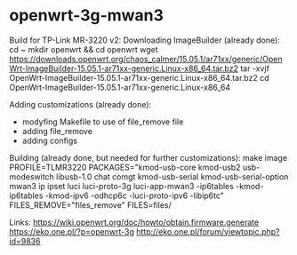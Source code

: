 # openwrt-3g-mwan3

Build for TP-Link MR-3220 v2:
Downloading ImageBuilder (already done):
    cd ~
    mkdir openwrt && cd openwrt
    wget https://downloads.openwrt.org/chaos_calmer/15.05.1/ar71xx/generic/OpenWrt-ImageBuilder-15.05.1-ar71xx-generic.Linux-x86_64.tar.bz2
    tar -xvjf OpenWrt-ImageBuilder-15.05.1-ar71xx-generic.Linux-x86_64.tar.bz2
    cd OpenWrt-ImageBuilder-15.05.1-ar71xx-generic.Linux-x86_64

Adding customizations (already done):
 - modyfing Makefile to use of file_remove file
 - adding file_remove
 - adding configs

Building (already done, but needed for further customizations):
    make image PROFILE=TLMR3220 PACKAGES="kmod-usb-core kmod-usb2 usb-modeswitch libusb-1.0 chat comgt kmod-usb-serial kmod-usb-serial-option mwan3 ip ipset luci luci-proto-3g luci-app-mwan3 -ip6tables -kmod-ip6tables -kmod-ipv6 -odhcp6c -luci-proto-ipv6 -libip6tc" FILES_REMOVE="files_remove" FILES=files/

Links:
https://wiki.openwrt.org/doc/howto/obtain.firmware.generate
https://eko.one.pl/?p=openwrt-3g
http://eko.one.pl/forum/viewtopic.php?id=9836

